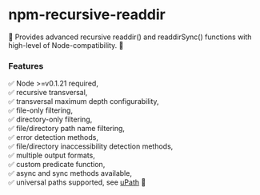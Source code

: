 # npm-recursive-readdir
📖 Provides advanced recursive readdir() and readdirSync() functions with high-level of Node-compatibility. 📁

### Features  
✅ Node >=v0.1.21 required,  
✅ recursive transversal,  
✅ transversal maximum depth configurability,  
✅ file-only filtering,  
✅ directory-only filtering,  
✅ file/directory path name filtering,  
✅ error detection methods,  
✅ file/directory inaccessibility detection methods,  
✅ multiple output formats,  
✅ custom predicate function,  
✅ async and sync methods available,  
✅ universal paths supported, see [uPath](https://www.npmjs.com/package/@igor.dvlpr/upath) 🎉  
